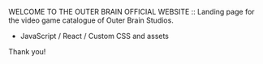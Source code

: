 WELCOME TO THE OUTER BRAIN OFFICIAL WEBSITE ::
Landing page for the video game catalogue of Outer Brain Studios. 

+ JavaScript / React / Custom CSS and assets

Thank you!